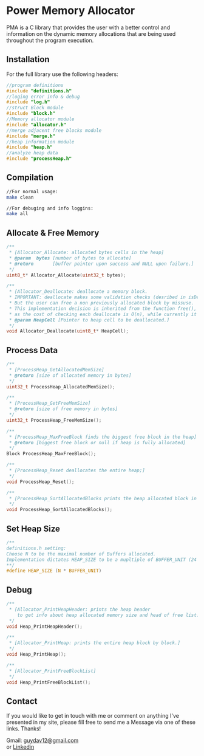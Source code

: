 # Power Memory Allocator 

PMA is a C library that provides the user with a better control and information on the dynamic memory allocations that are being used throughout the program execution.

## Installation

For the full library use the following headers:

```c
//program definitions
#include "definitions.h"
//loging error info & debug
#include "log.h"
//struct Block module
#include "block.h"
//Memory allocator module
#include "allocator.h"
//merge adjacent free blocks module
#include "merge.h"
//heap information module
#include "heap.h"
//analyze heap data
#include "processHeap.h"
```

## Compilation
```bash
//For normal usage:
make clean

//For debuging and info loggins:
make all
```

## Allocate & Free Memory

```c
/**
 * [Allocator_Allocate: allocated bytes cells in the heap]
 * @param  bytes [number of bytes to allocate]
 * @return       [buffer pointer upon success and NULL upon failure.]
 */
uint8_t* Allocator_Allocate(uint32_t bytes);

/**
 * [Allocator_Deallocate: deallocate a memory block.
 * IMPORTANT: deallocate makes some validation checks (desribed in isDeallocateValid),
 * But the user can free a non previously allocated block by missuse.
 * This implementation decision is inherited from the function free(),
 * as the cost of checking each deallocate is O(n), while currently it's O(1)]
 * @param HeapCell [Pointer to heap cell to be deallocated.]
 */
void Allocator_Deallocate(uint8_t* HeapCell);

```

## Process Data

```c
/**
 * [ProcessHeap_GetAllocatedMemSize]
 * @return [size of allocated memory in bytes]
 */
uint32_t ProcessHeap_AllocatedMemSize();

/**
 * [ProcessHeap_GetFreeMemSize]
 * @return [size of free memory in bytes]
 */
uint32_t ProcessHeap_FreeMemSize();

/**
 * [ProcessHeap_MaxFreeBlock finds the biggest free block in the heap]
 * @return [biggest free block or null if heap is fully allocated]
 */
Block ProcessHeap_MaxFreeBlock();

/**
 * [ProcessHeap_Reset deallocates the entire heap;]
 */
void ProcessHeap_Reset();

/**
 * [ProcessHeap_SortAllocatedBlocks prints the heap allocated block in a sorted descending order]
 */
void ProcessHeap_SortAllocatedBlocks();

```

## Set Heap Size
```c
/**
definitions.h setting:
Choose N to be the maximal number of Buffers allocated. 
Implementation dictates HEAP_SIZE to be a mupltiple of BUFFER_UNIT (24 bits).
**/
#define HEAP_SIZE (N * BUFFER_UNIT)
```

## Debug
```c
/**
 * [Allocator_PrintHeapHeader: prints the heap header
 	to get info about heap allocated memory size and head of free list.]
 */
void Heap_PrintHeapHeader();

/**
 * [Allocator_PrintHeap: prints the entire heap block by block.]
 */
void Heap_PrintHeap();

/**
 * [Allocator_PrintFreeBlockList]
 */
void Heap_PrintFreeBlockList();
```


## Contact
If you would like to get in touch with me or comment on anything I've presented in my site, please fill free to send me a Message via one of these links. Thanks!

Gmail: guydav12@gmail.com  
or
[Linkedin](https://www.linkedin.com/in/guy-davidson/)